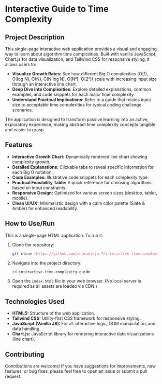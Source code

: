 # Interactive Guide to Time Complexity

## Project Description
This single-page interactive web application provides a visual and engaging way to learn about algorithm time complexities. Built with vanilla JavaScript, Chart.js for data visualization, and Tailwind CSS for responsive styling, it allows users to:
* **Visualize Growth Rates:** See how different Big O complexities (O(1), O(log N), O(N), O(N log N), O(N²), O(2ⁿ)) scale with increasing input size through an interactive line chart.
* **Deep Dive into Complexities:** Explore detailed explanations, common examples, and code snippets for each major time complexity.
* **Understand Practical Implications:** Refer to a guide that relates input size to acceptable time complexities for typical coding challenge scenarios.

The application is designed to transform passive learning into an active, exploratory experience, making abstract time complexity concepts tangible and easier to grasp.

## Features
* **Interactive Growth Chart:** Dynamically rendered line chart showing complexity growth.
* **Detailed Explanations:** Clickable tabs to reveal specific information for each Big O notation.
* **Code Examples:** Illustrative code snippets for each complexity type.
* **Practical Feasibility Table:** A quick reference for choosing algorithms based on input constraints.
* **Responsive Design:** Optimized for various screen sizes (desktop, tablet, mobile).
* **Clean UI/UX:** Minimalistic design with a calm color palette (Slate & Amber) for enhanced readability.

## How to Use/Run
This is a single-page HTML application. To run it:
1.  Clone the repository:
    ```bash
    git clone [https://github.com/charanteja-7/interactive-time-complexity-guide.git](https://github.com/charanteja-7/interactive-time-complexity-guide.git)
    ```
2.  Navigate into the project directory:
    ```bash
    cd interactive-time-complexity-guide
    ```
3.  Open the `index.html` file in your web browser. (No local server is required as all assets are loaded via CDN.)

## Technologies Used
* **HTML5:** Structure of the web application.
* **Tailwind CSS:** Utility-first CSS framework for responsive styling.
* **JavaScript (Vanilla JS):** For all interactive logic, DOM manipulation, and data handling.
* **Chart.js:** JavaScript library for rendering interactive data visualizations (line chart).

## Contributing
Contributions are welcome! If you have suggestions for improvements, new features, or bug fixes, please feel free to open an issue or submit a pull request.


